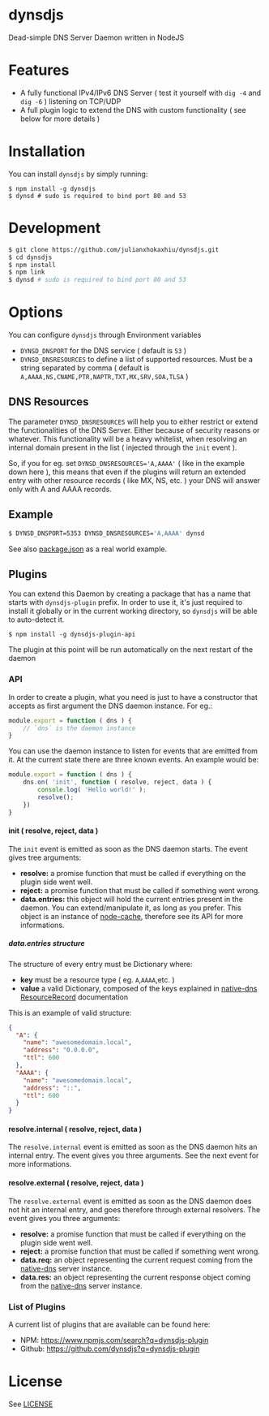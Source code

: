 # dynsdjs
Dead-simple DNS Server Daemon written in NodeJS

# Features
- A fully functional IPv4/IPv6 DNS Server ( test it yourself with `dig -4` and `dig -6` ) listening on TCP/UDP
- A full plugin logic to extend the DNS with custom functionality ( see below for more details )

# Installation

You can install `dynsdjs` by simply running:

```shell
$ npm install -g dynsdjs
$ dynsd # sudo is required to bind port 80 and 53
```

# Development

```bash
$ git clone https://github.com/julianxhokaxhiu/dynsdjs.git
$ cd dynsdjs
$ npm install
$ npm link
$ dynsd # sudo is required to bind port 80 and 53
```

# Options
You can configure `dynsdjs` through Environment variables

- `DYNSD_DNSPORT` for the DNS service ( default is `53` )
- `DYNSD_DNSRESOURCES` to define a list of supported resources. Must be a string separated by comma ( default is `A,AAAA,NS,CNAME,PTR,NAPTR,TXT,MX,SRV,SOA,TLSA` )

## DNS Resources

The parameter `DYNSD_DNSRESOURCES` will help you to either restrict or extend the functionalities of the DNS Server. Either because of security reasons or whatever. This functionality will be a heavy whitelist, when resolving an internal domain present in the list ( injected through the `init` event ).

So, if you for eg. set `DYNSD_DNSRESOURCES='A,AAAA'` ( like in the example down here ), this means that even if the plugins will return an extended entry with other resource records ( like MX, NS, etc. ) your DNS will answer only with A and AAAA records.

## Example

```bash
$ DYNSD_DNSPORT=5353 DYNSD_DNSRESOURCES='A,AAAA' dynsd
```
See also [package.json](package.json#L17) as a real world example.

## Plugins

You can extend this Daemon by creating a package that has a name that starts with `dynsdjs-plugin` prefix. In order to use it, it's just required to install it globally or in the current working directory, so `dynsdjs` will be able to auto-detect it.

```
$ npm install -g dynsdjs-plugin-api
```

The plugin at this point will be run automatically on the next restart of the daemon

### API

In order to create a plugin, what you need is just to have a constructor that accepts as first argument the DNS daemon instance. For eg.:

```javascript
module.export = function ( dns ) {
    // `dns` is the daemon instance
}
```

You can use the daemon instance to listen for events that are emitted from it. At the current state there are three known events. An example would be:

```javascript
module.export = function ( dns ) {
    dns.on( 'init', function ( resolve, reject, data ) {
        console.log( 'Hello world!' );
      	resolve();
    })
}
```



#### init ( resolve, reject, data )

The `init` event is emitted as soon as the DNS daemon starts. The event gives tree arguments:

- **resolve:** a promise function that must be called if everything on the plugin side went well.
- **reject:** a promise function that must be called if something went wrong.
- **data.entries:** this object will hold the current entries present in the daemon. You can extend/manipulate it, as long as you prefer. This object is an instance of [node-cache](https://www.npmjs.com/package/node-cache), therefore see its API for more informations.

##### data.entries structure

The structure of every entry must be Dictionary where:

- **key** must be a resource type ( eg. `A`,`AAAA`,etc. )
- **value** a valid Dictionary, composed of the keys explained in [native-dns ResourceRecord](https://github.com/tjfontaine/node-dns#resourcerecord) documentation

This is an example of valid structure:

```json
{
  "A": {
    "name": "awesomedomain.local",
    "address": "0.0.0.0",
    "ttl": 600
  },
  "AAAA": {
    "name": "awesomedomain.local",
    "address": "::",
    "ttl": 600
  }
}
```

#### resolve.internal ( resolve, reject, data )

The `resolve.internal` event is emitted as soon as the DNS daemon hits an internal entry. The event gives you three arguments. See the next event for more informations.

#### resolve.external ( resolve, reject, data )

The `resolve.external` event is emitted as soon as the DNS daemon does not hit an internal entry, and goes therefore through external resolvers. The event gives you three arguments:

- **resolve:** a promise function that must be called if everything on the plugin side went well.
- **reject:** a promise function that must be called if something went wrong.
- **data.req:** an object representing the current request coming from the [native-dns](https://www.npmjs.com/package/native-dns) server instance.
- **data.res:** an object representing the current response object coming from the [native-dns](https://www.npmjs.com/package/native-dns) server instance.

### List of Plugins

A current list of plugins that are available can be found here:

- NPM: https://www.npmjs.com/search?q=dynsdjs-plugin
- Github: https://github.com/dynsdjs?q=dynsdjs-plugin

# License

See [LICENSE](LICENSE)
